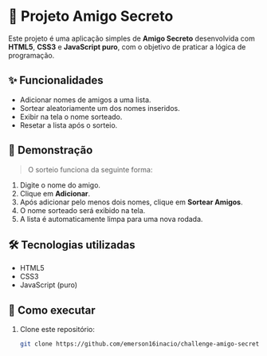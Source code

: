 # 🎁 Projeto Amigo Secreto

Este projeto é uma aplicação simples de **Amigo Secreto** desenvolvida com **HTML5**, **CSS3** e **JavaScript puro**, com o objetivo de praticar a lógica de programação.

## ✨ Funcionalidades

- Adicionar nomes de amigos a uma lista.
- Sortear aleatoriamente um dos nomes inseridos.
- Exibir na tela o nome sorteado.
- Resetar a lista após o sorteio.

## 📸 Demonstração

> O sorteio funciona da seguinte forma:
1. Digite o nome do amigo.
2. Clique em **Adicionar**.
3. Após adicionar pelo menos dois nomes, clique em **Sortear Amigos**.
4. O nome sorteado será exibido na tela.
5. A lista é automaticamente limpa para uma nova rodada.

## 🛠 Tecnologias utilizadas

- HTML5
- CSS3
- JavaScript (puro)

## 🚀 Como executar

1. Clone este repositório:
   ```bash
   git clone https://github.com/emerson16inacio/challenge-amigo-secreto_pt/tree/main
